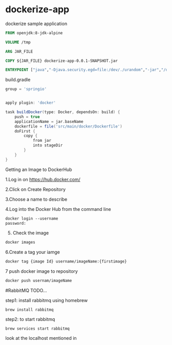 # dockerize-app
dockerize sample application

```dockerfile
FROM openjdk:8-jdk-alpine

VOLUME /tmp

ARG JAR_FILE

COPY ${JAR_FILE} dockerize-app-0.0.1-SNAPSHOT.jar

ENTRYPOINT ["java","-Djava.security.egd=file:/dev/./urandom","-jar","/dockerize-app-0.0.1-SNAPSHOT.jar"]
```

build.gradle 
```groovy
group = 'springio'


apply plugin: 'docker'

task buildDocker(type: Docker, dependsOn: build) {
	push = true
	applicationName = jar.baseName
	dockerfile = file('src/main/docker/Dockerfile')
	doFirst {
		copy {
			from jar
			into stageDir
		}
	}
}
```

Getting an Image to DockerHub 

1.Log in on https://hub.docker.com/

2.Click on Create Repository

3.Choose a name to describe 

4.Log into the Docker Hub from the command line

```dockerfile
docker login --username
password: 
```

5. Check the image 

```dockerfile
docker images
```

6.Create a tag your iamge 

```dockerfile
docker tag {image Id} username/imageName:{firstimage}
```
7 push docker image to repository 

```dockerfile
docker push usernam/imageName
```

#RabbitMQ TODO...

step1: install rabbitmq  using homebrew 

```commandline
brew install rabbitmq
```

step2: to start rabbitmq 
```commandline
brew services start rabbitmq
```
look at the localhost mentioned in 
 
